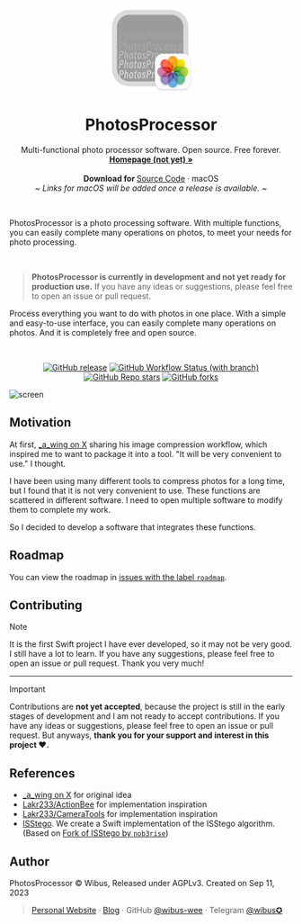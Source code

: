 <p align="center">
  <p align="center">
   <img width="150" height="150" src="/PhotosProcessor/Assets.xcassets/AppIcon.appiconset/icon_512x512@2x.png" alt="Logo">
  </p>
	<h1 align="center"><b>PhotosProcessor</b></h1>
	<p align="center">
		Multi-functional photo processor software. Open source. Free forever.
    <br />
    <a href="#readme"><strong>Homepage (not yet) »</strong></a>
    <br />
    <br />
    <b>Download for </b>
		<a href="https://github.com/wibus-wee/PhotosProcessor/archive/refs/heads/main.zip">Source Code</a> · macOS
    <br />
    <i>~ Links for macOS will be added once a release is available. ~</i>
  </p>
</p>

<br />

PhotosProcessor is a photo processing software. With multiple functions, you can easily complete many operations on photos, to meet your needs for photo processing.

<br />

> **PhotosProcessor is currently in development and not yet ready for production use.** If you have any ideas or suggestions, please feel free to open an issue or pull request.

Process everything you want to do with photos in one place. With a simple and easy-to-use interface, you can easily complete many operations on photos. And it is completely free and open source.

<br />

<div align="center">

[![GitHub release](https://img.shields.io/github/v/release/wibus-wee/PhotosProcessor?color=orange&label=latest%20release&sort=semver&style=flat-square)](https://github.com/wibus-wee/PhotosProcessor/releases/latest)
[![GitHub Workflow Status (with branch)](https://img.shields.io/github/actions/workflow/status/wibus-wee/PhotosProcessor/build.yml?style=flat-square)](https://github.com/wibus-wee/PhotosProcessor/actions/workflows/build.yml)
[![GitHub Repo stars](https://img.shields.io/github/stars/wibus-wee/PhotosProcessor?style=flat-square)](https://github.com/wibus-wee/PhotosProcessor/stargazers)
[![GitHub forks](https://img.shields.io/github/forks/wibus-wee/PhotosProcessor?style=flat-square)](https://github.com/wibus-wee/PhotosProcessor/forks)

</div>

![screen](./Resources/screen.avif)

## Motivation

At first, [_a_wing on X](https://twitter.com/_a_wing/status/1700586549065155043) sharing his image compression workflow, which inspired me to want to package it into a tool. "It will be very convenient to use." I thought.

I have been using many different tools to compress photos for a long time, but I found that it is not very convenient to use. These functions are scattered in different software. I need to open multiple software to modify them to complete my work. 

So I decided to develop a software that integrates these functions.

## Roadmap

You can view the roadmap in [issues with the label `roadmap`](https://github.com/wibus-wee/PhotosProcessor/issues?q=is:issue+is:open+sort:updated-desc+label:roadmap).

## Contributing

> [!NOTE]
> It is the first Swift project I have ever developed, so it may not be very good. I still have a lot to learn. If you have any suggestions, please feel free to open an issue or pull request. Thank you very much!

---

> [!IMPORTANT]
> Contributions are **not yet accepted**, because the project is still in the early stages of development and I am not ready to accept contributions. If you have any ideas or suggestions, please feel free to open an issue or pull request. But anyways, **thank you for your support and interest in this project ❤️.**


## References

- [_a_wing on X](https://twitter.com/_a_wing/status/1700586549065155043) for original idea
- [Lakr233/ActionBee](https://github.com/Lakr233/ActionBee) for implementation inspiration
- [Lakr233/CameraTools](https://github.com/Lakr233/CameraTools) for implementation inspiration
- [ISStego](https://github.com/isena/ISStego). We create a Swift implementation of the ISStego algorithm. (Based on [Fork of ISStego by `nob3rise`](https://github.com/nob3rise/ISStego))

## Author

PhotosProcessor © Wibus, Released under AGPLv3. Created on Sep 11, 2023

> [Personal Website](http://wibus.ren/) · [Blog](https://blog.wibus.ren/) · GitHub [@wibus-wee](https://github.com/wibus-wee/) · Telegram [@wibus✪](https://t.me/wibus_wee)

